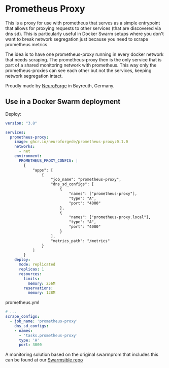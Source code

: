 # Prometheus Proxy

This is a proxy for use with prometheus that serves as a simple entrypoint that allows for proxying requests to other
services (that are discovered via dns sd). This is particularly useful in Docker Swarm setups where you don't want
to break network segregation just because you need to scrape prometheus metrics.

The idea is to have one prometheus-proxy running in every docker network that needs scraping. The prometheus-proxy
then is the only service that is part of a shared monitoring network with prometheus. This way only the prometheus-proxies
can see each other but not the services, keeping network segregation intact.

Proudly made by [NeuroForge](https://neuroforge.de/) in Bayreuth, Germany.

## Use in a Docker Swarm deployment

Deploy:

```yaml
version: "3.8"

services:
  prometheus-proxy:
    image: ghcr.io/neuroforgede/prometheus-proxy:0.1.0
    networks:
      - net
    environment:
      PROMETHEUS_PROXY_CONFIG: |
        {
            "apps": [
                {
                    "job_name": "prometheus-proxy",
                    "dns_sd_configs": [
                        {
                            "names": ["prometheus-proxy"],
                            "type": "A",
                            "port": "4000"
                        },
                        {
                            "names": ["prometheus-proxy.local"],
                            "type": "A",
                            "port": "4000"
                        }
                    ],
                    "metrics_path": "/metrics"
                }
            ]
        }
    deploy:
      mode: replicated
      replicas: 1
      resources:
        limits:
          memory: 256M
        reservations:
          memory: 128M
```

prometheus.yml

```yaml
# ...
scrape_configs:
  - job_name: 'prometheus-proxy'
    dns_sd_configs:
    - names:
      - 'tasks.prometheus-proxy'
      type: 'A'
      port: 3000
```

A monitoring solution based on the original swarmprom that includes this can be found at our [Swarmsible repo](https://github.com/neuroforgede/swarmsible/tree/master/environments/test/test-swarm/stacks/02_monitoring)